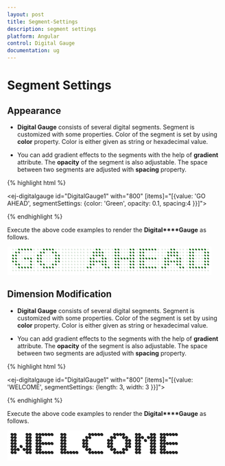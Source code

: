 ```yaml
---
layout: post
title: Segment-Settings
description: segment settings
platform: Angular
control: Digital Gauge
documentation: ug
---
```


# Segment Settings

## Appearance

* **Digital Gauge** consists of several digital segments. Segment is customized with some properties. Color of the segment is set by using **color** property. Color is either given as string or hexadecimal value. 

* You can add gradient effects to the segments with the help of **gradient** attribute. The **opacity** of the segment is also adjustable. The space between two segments are adjusted with **spacing** property.

{% highlight html %}

<ej-digitalgauge id="DigitalGauge1" with="800" [items]="[{value: 'GO AHEAD',
                segmentSettings: {color: 'Green', opacity: 0.1, spacing:4 }}]">
</ej-digitalgauge>

{% endhighlight %}


Execute the above code examples to render the **Digital****Gauge** as follows.

![](Segment-Settings_images/Segment-Settings_img1.png)

## Dimension Modification

* **Digital Gauge** consists of several digital segments. Segment is customized with some properties. Color of the segment is set by using **color** property. Color is either given as string or hexadecimal value. 

* You can add gradient effects to the segments with the help of **gradient** attribute. The **opacity** of the segment is also adjustable. The space between two segments are adjusted with **spacing** property.


{% highlight html %}

<ej-digitalgauge id="DigitalGauge1" with="800" [items]="[{value: 'WELCOME',
                                   segmentSettings: {length: 3, width: 3 }}]">
</ej-digitalgauge>

{% endhighlight %}


Execute the above code examples to render the **Digital****Gauge** as follows.

![](Segment-Settings_images/Segment-Settings_img2.png)

